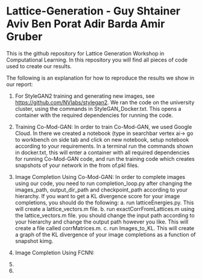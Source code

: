 # Lattice-Generation - Guy Shtainer Aviv Ben Porat Adir Barda Amir Gruber

This is the github repository for Lattice Generation Workshop in Computational Learning.
In this repository you will find all pieces of code used to create our results.

The following is an explanation for how to reproduce the results we show in our report:

1) For StyleGAN2 training and generating new images, see https://github.com/NVlabs/stylegan2. We ran the code on the 
   university cluster, using the commands in StyleGAN_Docker.txt. This opens a container with the required dependencies for 
   running the code.
2) Training Co-Mod-GAN:
   In order to train Co-Mod-GAN, we used Google Cloud. In there we created a notebook (type in searchbar vertex ai-> go to workbench on side 
   tab and click on new notebook, setup notebook according to your requirements. In a terminal run the commands shown in docker.txt, this will 
   enter a container with all required dependencies for running Co-Mod-GAN code, and run the training code which creates snapshots of your 
   network in the from of.pkl files.
   
3) Image Completion Using Co-Mod-GAN:
   In order to complete images using our code, you need to run completion_loop.py after changing the images_path, output_dir_path and 
   checkpoint_path according to your hierarchy.
   If you want to get a KL divergence score for your image completions, you should do the following:
   a. run latticeEnergies.py. This will create a lattice_vectors.m file.
   b. run exactCorrFromLattices.m using the lattice_vectors.m file. you should change the input path according to your hierarchy and change the 
      output path however you like. This will create a file called corrMatrices.m.
   c. run Images_to_KL. This will create a graph of the KL divergence of your image completions as a function of snapshot kimg.
   
4) Image Completion Using FCNN:
5) 
6) 
